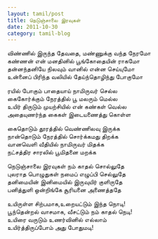 ```yaml
---
layout: tamil/post
title: நெடுஞ்சாலை இரவுகள்
date: 2011-10-30
category: tamil-blog
---
```


விண்ணில் இருந்த தேவதை, மண்ணுக்கு வந்த நேரமோ <br/>
கண்ணன் என் மனதினில் பூங்கோதையின் ராகமோ <br/>
தன்னந்தனியே நிலவும் வானில் என்ன செய்யுமோ <br/>
உன்னைப் பிரிந்த வலியில் தேய்ந்தொழிந்து போகுமோ

ரயில் போகும் பாதையாய் நாமிருவர் செல்ல <br/>
கைகோர்க்கும் நேரத்தில் பூ மலரும் மெல்ல <br/>
உயிர் திருடும் முயற்சியில் என் கண்கள் வெல்ல <br/>
அதையுணர்ந்த கைகள் இடையணைத்து கொள்ள

கைதொடும் தூரத்தில் வெண்ணிலவு இருக்க <br/>
நான்தொடும் நேரத்தில் சொர்க்கமது திறக்க <br/>
வானவெளி வீதியில் நாமிருவர் மிதக்க <br/>
நட்சத்திர சாரலில் பூமிதனை மறக்க

நெடுஞ்சாலை இரவுகள் நம் காதல் சொல்லுதே <br/>
புலராத பொழுதுகள் நமைப் எழுப்பி செல்லுதே <br/>
தனிமையின் இனிமையில் இருவுயிர் குளிருதே <br/>
பனித்துளி ஒன்றிங்கே சூரியனை அணைத்ததே

உயிருள்ள சிற்பமாக,உறையட்டும் இந்த நொடி! <br/>
பூந்தென்றல் வாசமாக, வீசட்டும் நம் காதல் நெடி! <br/>
உயிரை வருடும் உணர்வினில் எல்லாம் <br/>
உயிர்த்திருப்போம் அது போதுமடி!
